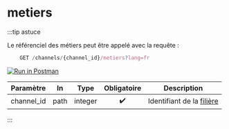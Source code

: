 # metiers
:::tip astuce

Le référenciel des métiers peut être appelé avec la requête : 

```jsx
    GET /channels/{channel_id}/metiers?lang=fr
```
[![Run in Postman](https://run.pstmn.io/button.svg)](https://god.gw.postman.com/run-collection/:collection_id)


|Paramètre|In|Type|Obligatoire|Description|
|---|---|---|---|---|
channel_id|path|integer|<center>✔️</center>|Identifiant de la [filière](./channels)

:::